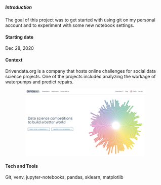 ##### Introduction 
The goal of this project was to get started with using git on my personal account and to experiment with some new notebook settings.

#### Starting date
Dec 28, 2020

#### Context
Drivendata.org is a company that hosts online challenges for social data science projects.
One of the projects included analyzing the workage of waterpumps and predict repairs.

<p align="center" width="100%">
    <img width="75%" src="img/datadriven-pic.png"> 
</p>

#### Tech and Tools
Git, venv, jupyter-notebooks, pandas, sklearn, matplotlib
